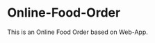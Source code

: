 # Online-Food-Order

This is an Online Food Order based on Web-App.



































































